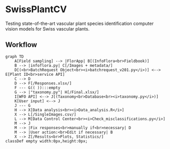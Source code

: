 # SwissPlantCV
Testing state-of-the-art vascular plant species identification computer vision models for Swiss vascular plants.

## Workflow
```mermaid
graph TD
    A[Field sampling] --> |FlorApp| B[(InfoFlora<br>Fieldbook)]
    B --> |infoflora.py| C[/Images + metadata/]
    D[(<br>BatchRequest Object<br><i>batchrequest_v201.py</i>)] <--> E[Plant ID<br>service API]
    C --> D
    D --> F[/Responses.xlsx/]
    F --- G(( )):::empty
    G --> |"taxonomy.py"| H[/Final.xlsx/]
    I[WFO API] <--> J[(Taxonomy<br>Database<br><i>taxonomy.py</i>)]
    K[User input] <--> J
    J --- G
    H --> X[Data analysis<br><i>Data_analysis.R</i>]
    X --> L[/SingleImages.csv/]
    L --> M[Data Control Center<br><i>Check_misclassifications.py</i>]
    M --> J
    M --> |Fix responses<br>manually if<br>necessary| D
    M --> |User action:<br>Edit if necessary| B
    X --> Z[/Results<br>Plots, Statistics/]
classDef empty width:0px,height:0px;
```
